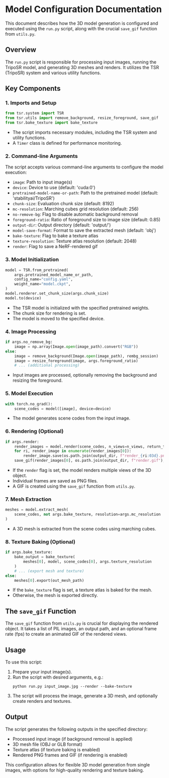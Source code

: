 # Model Configuration Documentation

This document describes how the 3D model generation is configured and executed using the `run.py` script, along with the crucial `save_gif` function from `utils.py`.

## Overview

The `run.py` script is responsible for processing input images, running the TripoSR model, and generating 3D meshes and renders. It utilizes the TSR (TripoSR) system and various utility functions.

## Key Components

### 1. Imports and Setup

```python
from tsr.system import TSR
from tsr.utils import remove_background, resize_foreground, save_gif
from tsr.bake_texture import bake_texture
```

- The script imports necessary modules, including the TSR system and utility functions.
- A `Timer` class is defined for performance monitoring.

### 2. Command-line Arguments

The script accepts various command-line arguments to configure the model execution:

- `image`: Path to input image(s)
- `device`: Device to use (default: 'cuda:0')
- `pretrained-model-name-or-path`: Path to the pretrained model (default: 'stabilityai/TripoSR')
- `chunk-size`: Evaluation chunk size (default: 8192)
- `mc-resolution`: Marching cubes grid resolution (default: 256)
- `no-remove-bg`: Flag to disable automatic background removal
- `foreground-ratio`: Ratio of foreground size to image size (default: 0.85)
- `output-dir`: Output directory (default: 'output/')
- `model-save-format`: Format to save the extracted mesh (default: 'obj')
- `bake-texture`: Flag to bake a texture atlas
- `texture-resolution`: Texture atlas resolution (default: 2048)
- `render`: Flag to save a NeRF-rendered gif

### 3. Model Initialization

```python
model = TSR.from_pretrained(
    args.pretrained_model_name_or_path,
    config_name="config.yaml",
    weight_name="model.ckpt",
)
model.renderer.set_chunk_size(args.chunk_size)
model.to(device)
```

- The TSR model is initialized with the specified pretrained weights.
- The chunk size for rendering is set.
- The model is moved to the specified device.

### 4. Image Processing

```python
if args.no_remove_bg:
    image = np.array(Image.open(image_path).convert("RGB"))
else:
    image = remove_background(Image.open(image_path), rembg_session)
    image = resize_foreground(image, args.foreground_ratio)
    # ... (additional processing)
```

- Input images are processed, optionally removing the background and resizing the foreground.

### 5. Model Execution

```python
with torch.no_grad():
    scene_codes = model([image], device=device)
```

- The model generates scene codes from the input image.

### 6. Rendering (Optional)

```python
if args.render:
    render_images = model.render(scene_codes, n_views=n_views, return_type="pil")
    for ri, render_image in enumerate(render_images[0]):
        render_image.save(os.path.join(output_dir, f"render_{ri:03d}.png"))
    save_gif(render_images[0], os.path.join(output_dir, f"render.gif"), fps=24)
```

- If the `render` flag is set, the model renders multiple views of the 3D object.
- Individual frames are saved as PNG files.
- A GIF is created using the `save_gif` function from `utils.py`.

### 7. Mesh Extraction

```python
meshes = model.extract_mesh(
    scene_codes, not args.bake_texture, resolution=args.mc_resolution
)
```

- A 3D mesh is extracted from the scene codes using marching cubes.

### 8. Texture Baking (Optional)

```python
if args.bake_texture:
    bake_output = bake_texture(
        meshes[0], model, scene_codes[0], args.texture_resolution
    )
    # ... (export mesh and texture)
else:
    meshes[0].export(out_mesh_path)
```

- If the `bake_texture` flag is set, a texture atlas is baked for the mesh.
- Otherwise, the mesh is exported directly.

## The `save_gif` Function

The `save_gif` function from `utils.py` is crucial for displaying the rendered object. It takes a list of PIL images, an output path, and an optional frame rate (fps) to create an animated GIF of the rendered views.

## Usage

To use this script:

1. Prepare your input image(s).
2. Run the script with desired arguments, e.g.:
   ```
   python run.py input_image.jpg --render --bake-texture
   ```
3. The script will process the image, generate a 3D mesh, and optionally create renders and textures.

## Output

The script generates the following outputs in the specified directory:

- Processed input image (if background removal is applied)
- 3D mesh file (OBJ or GLB format)
- Texture atlas (if texture baking is enabled)
- Rendered PNG frames and GIF (if rendering is enabled)

This configuration allows for flexible 3D model generation from single images, with options for high-quality rendering and texture baking.
